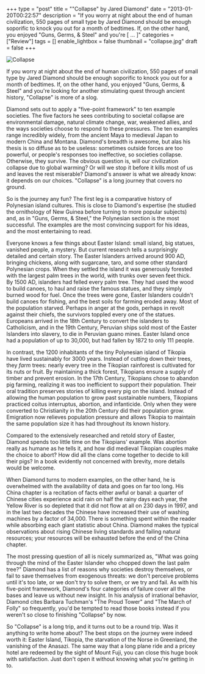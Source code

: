 +++
type = "post"
title = "\"Collapse\" by Jared Diamond"
date = "2013-01-20T00:22:57"
description = "If you worry at night about the end of human civilization, 550 pages of small type by Jared Diamond should be enough soporific to knock you out for a month of bedtimes. If, on the other hand, you enjoyed \"Guns, Germs, &amp; Steel\" and you're [ ... ]"
categories = ["Review"]
tags = []
enable_lightbox = false
thumbnail = "collapse.jpg"
draft = false
+++

<p><img style="display:block; margin-left:auto; margin-right:auto;" src="collapse.jpg" alt="Collapse" title="collapse.jpg" border="0"   /></p>
<p>If you worry at night about the end of human civilization, 550 pages of small type by Jared Diamond should be enough soporific to knock you out for a month of bedtimes. If, on the other hand, you enjoyed "Guns, Germs, &amp; Steel" and you're looking for another stimulating quest through ancient history, "Collapse" is more of a slog.</p>
<p>Diamond sets out to apply a "five-point framework" to ten example societies. The five factors he sees contributing to societal collapse are environmental damage, natural climate change, war, weakened allies, and the ways societies choose to respond to these pressures. The ten examples range incredibly widely, from the ancient Maya to medieval Japan to modern China and Montana. Diamond's breadth is awesome, but alas his thesis is so diffuse as to be useless: sometimes outside forces are too powerful, or people's responses too ineffective, so societies collapse. Otherwise, they survive. The obvious question is, will our civilization collapse due to global warming? Or will we stop it before it kills most of us and leaves the rest miserable? Diamond's answer is what we already know: it depends on our choices. "Collapse" is a long journey that covers no ground.</p>
<p>So is the journey any fun? The first leg is a comparative history of Polynesian island cultures. This is close to Diamond's expertise (he studied the ornithology of New Guinea before turning to more popular subjects) and, as in "Guns, Germs, &amp; Steel," the Polynesian section is the most successful. The examples are the most convincing support for his ideas, and the most entertaining to read.</p>
<p>Everyone knows a few things about Easter Island: small island, big statues, vanished people, a mystery. But current research tells a surprisingly detailed and certain story. The Easter Islanders arrived around 900 AD, bringing chickens, along with sugarcane, taro, and some other standard Polynesian crops. When they settled the island it was generously forested with the largest palm trees in the world, with trunks over seven feet thick. By 1500 AD, islanders had felled every palm tree. They had used the wood to build canoes, to haul and raise the famous statues, and they simply burned wood for fuel. Once the trees were gone, Easter Islanders couldn't build canoes for fishing, and the best soils for farming eroded away. Most of the population starved. Perhaps in anger at the gods, perhaps in revolt against their chiefs, the survivors toppled every one of the statues. Europeans arrived in the 18th Century to convert the islanders to Catholicism, and in the 19th Century, Peruvian ships sold most of the Easter Islanders into slavery, to die in Peruvian guano mines. Easter Island once had a population of up to 30,000, but had fallen by 1872 to only 111 people.</p>
<p>In contrast, the 1200 inhabitants of the tiny Polynesian island of Tikopia have lived sustainably for 3000 years. Instead of cutting down their trees, they <em>farm</em> trees: nearly every tree in the Tikopian rainforest is cultivated for its nuts or fruit. By maintaining a thick forest, Tikopians ensure a supply of timber and prevent erosion. In the 17th Century, Tikopians chose to abandon pig farming, realizing it was too inefficient to support their population. Their oral tradition preserves stories of killing every pig on the island. Instead of allowing the human population to grow past sustainable numbers, Tikopians practiced coitus interruptus, abortion, and infanticide. Only when they were converted to Christianity in the 20th Century did their population grow. Emigration now relieves population pressure and allows Tikopia to maintain the same population size it has had throughout its known history.</p>
<p>Compared to the extensively researched and retold story of Easter, Diamond spends too little time on the Tikopians' example. Was abortion really as humane as he tells it, and how did medieval Tikopian couples make the choice to abort? How did all the clans come together to decide to kill their pigs? In a book evidently not concerned with brevity, more details would be welcome.</p>
<p>When Diamond turns to modern examples, on the other hand, he is overwhelmed with the availability of data and goes on far too long. His China chapter is a recitation of facts either awful or banal: a quarter of Chinese cities experience acid rain on half the rainy days each year, the Yellow River is so depleted that it did not flow at all on 230 days in 1997, and in the last two decades the Chinese have increased their use of washing machines by a factor of 34,000. There is something spent within the reader while absorbing each giant statistic about China. Diamond makes the typical observations about rising Chinese living standards and failing natural resources; your resources will be exhausted before the end of the China chapter.</p>
<p>The most pressing question of all is nicely summarized as, "What was going through the mind of the Easter Islander who chopped down the last palm tree?" Diamond has a list of reasons why societies destroy themselves, or fail to save themselves from exogenous threats: we don't perceive problems until it's too late, or we don't try to solve them, or we try and fail. As with his five-point framework, Diamond's four categories of failure cover all the bases and leave us without new insight. In his analysis of irrational behavior, Diamond cites Barbara Tuchman's "The Proud Tower" and "The March of Folly" so frequently, you'd be tempted to read those books instead if you weren't so close to finishing "Collapse" by now.</p>
<p>So "Collapse" is a long trip, and it turns out to be a round trip. Was it anything to write home about? The best stops on the journey were indeed worth it: Easter Island, Tikopia, the starvation of the Norse in Greenland, the vanishing of the Anasazi. The same way that a long plane ride and a pricey hotel are redeemed by the sight of Mount Fuji, you can close this huge book with satisfaction. Just don't open it without knowing what you're getting in to.</p>
    